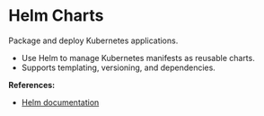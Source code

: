 # Helm Charts

Package and deploy Kubernetes applications.

- Use Helm to manage Kubernetes manifests as reusable charts.
- Supports templating, versioning, and dependencies.

**References:**
- [Helm documentation](https://helm.sh/docs/)
